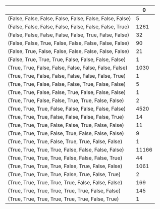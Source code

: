 |                                                          |     0 |
|----------------------------------------------------------|-------|
| (False, False, False, False, False, False, False, False) |     5 |
| (False, False, False, False, False, False, False, True)  |  1261 |
| (False, False, False, False, False, True, False, False)  |    32 |
| (False, False, True, False, False, False, False, False)  |    90 |
| (False, True, False, False, False, False, False, False)  |    21 |
| (False, True, True, True, False, False, False, False)    |     1 |
| (True, True, False, False, False, False, False, False)   |  1030 |
| (True, True, False, False, False, False, False, True)    |     1 |
| (True, True, False, False, False, True, False, False)    |     5 |
| (True, True, False, False, True, False, False, False)    |     1 |
| (True, True, False, False, True, True, False, False)     |     2 |
| (True, True, True, False, False, False, False, False)    |  4520 |
| (True, True, True, False, False, False, False, True)     |    14 |
| (True, True, True, False, False, True, False, False)     |    11 |
| (True, True, True, False, True, False, False, False)     |     9 |
| (True, True, True, False, True, True, False, False)      |     1 |
| (True, True, True, True, False, False, False, False)     | 11166 |
| (True, True, True, True, False, False, False, True)      |    44 |
| (True, True, True, True, False, True, False, False)      |  1061 |
| (True, True, True, True, False, True, False, True)       |     2 |
| (True, True, True, True, True, False, False, False)      |   169 |
| (True, True, True, True, True, True, False, False)       |   145 |
| (True, True, True, True, True, True, False, True)        |     1 |